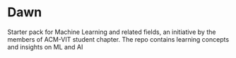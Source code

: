 # Dawn
Starter pack for Machine Learning and related fields, an initiative by the members of ACM-VIT student chapter. The repo contains learning concepts and insights on ML and AI
